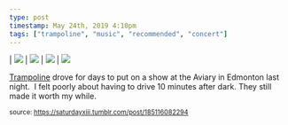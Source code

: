 ```yaml
---
type: post
timestamp: May 24th, 2019 4:10pm
tags: ["trampoline", "music", "recommended", "concert"]
---
```


 | <img src="https://saturdayxiii.github.io/media/185116082294_1.gif"/> | <img src="https://saturdayxiii.github.io/media/185116082294_2.gif"/> | <img src="https://saturdayxiii.github.io/media/185116082294_3.gif"/> | 
 <img src="https://saturdayxiii.github.io/media/185116082294_4.gif"/>
        
<a href="https://trampolinesounds.bandcamp.com" target="_blank">Trampoline</a> drove for days to put on a show at the Aviary in Edmonton last night.  I felt poorly about having to drive 10 minutes after dark.
They still made it worth my while.
 
      
      
  
<small>source: https://saturdayxiii.tumblr.com/post/185116082294</small>